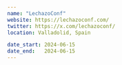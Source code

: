 ```yaml
---
name: "LechazoConf"
website: https://lechazoconf.com/
twitter: https://x.com/lechazoconf/
location: Valladolid, Spain

date_start: 2024-06-15
date_end:   2024-06-15
---
```

